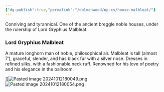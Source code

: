 ```yaml
---
{"dg-publish":true,"permalink":"/dolmenwood/np-cs/house-malbleat/"}
---
```




Conniving and tyrannical. One of the ancient breggle noble houses, under the rulership of Lord Gryphius Malbleat.

### Lord Gryphius Malbleat

A mature longhorn man of noble, philosophical air. Malbleat is tall (almost 7′), graceful, slender, and has black fur with a silver nose. Dresses in refined silks, with a fashionable neck ruff. Renowned  for his love of poetry and his elegance in the ballroom.  


]]![Pasted image 20241012180049.png](/img/user/Dolmenwood/Images/Pasted%20image%2020241012180049.png)![Pasted image 20241012180054.png](/img/user/Dolmenwood/Images/Pasted%20image%2020241012180054.png)